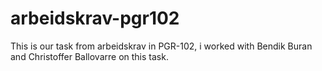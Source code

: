 # arbeidskrav-pgr102
This is our task from arbeidskrav in PGR-102, i worked with Bendik Buran and Christoffer Ballovarre on this task.
